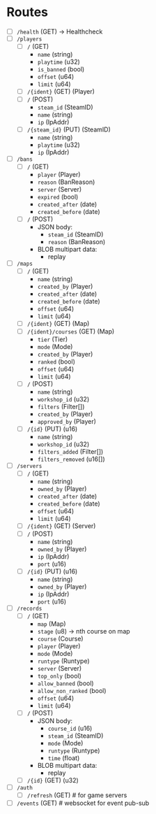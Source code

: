 # Routes

- [ ] `/health` (GET) -> Healthcheck
- [ ] `/players`
  - [ ] `/` (GET)
    - `name` (string)
    - `playtime` (u32)
    - `is_banned` (bool)
    - `offset` (u64)
    - `limit` (u64)
  - [ ] `/{ident}` (GET) (Player)
  - [ ] `/` (POST)
    - `steam_id` (SteamID)
    - `name` (string)
    - `ip` (IpAddr)
  - [ ] `/{steam_id}` (PUT) (SteamID)
    - `name` (string)
    - `playtime` (u32)
    - `ip` (IpAddr)
- [ ] `/bans`
  - [ ] `/` (GET)
    - `player` (Player)
    - `reason` (BanReason)
    - `server` (Server)
    - `expired` (bool)
    - `created_after` (date)
    - `created_before` (date)
  - [ ] `/` (POST)
    - JSON body:
      - `steam_id` (SteamID)
      - `reason` (BanReason)
    - BLOB multipart data:
      - replay
- [ ] `/maps`
  - [ ] `/` (GET)
    - `name` (string)
    - `created_by` (Player)
    - `created_after` (date)
    - `created_before` (date)
    - `offset` (u64)
    - `limit` (u64)
  - [ ] `/{ident}` (GET) (Map)
  - [ ] `/{ident}/courses` (GET) (Map)
    - `tier` (Tier)
    - `mode` (Mode)
    - `created_by` (Player)
    - `ranked` (bool)
    - `offset` (u64)
    - `limit` (u64)
  - [ ] `/` (POST)
    - `name` (string)
    - `workshop_id` (u32)
    - `filters` (Filter[])
    - `created_by` (Player)
    - `approved_by` (Player)
  - [ ] `/{id}` (PUT) (u16)
    - `name` (string)
    - `workshop_id` (u32)
    - `filters_added` (Filter[])
    - `filters_removed` (u16[])
- [ ] `/servers`
  - [ ] `/` (GET)
    - `name` (string)
    - `owned_by` (Player)
    - `created_after` (date)
    - `created_before` (date)
    - `offset` (u64)
    - `limit` (u64)
  - [ ] `/{ident}` (GET) (Server)
  - [ ] `/` (POST)
    - `name` (string)
    - `owned_by` (Player)
    - `ip` (IpAddr)
    - `port` (u16)
  - [ ] `/{id}` (PUT) (u16)
    - `name` (string)
    - `owned_by` (Player)
    - `ip` (IpAddr)
    - `port` (u16)
- [ ] `/records`
  - [ ] `/` (GET)
    - `map` (Map)
    - `stage` (u8) -> nth course on map
    - `course` (Course)
    - `player` (Player)
    - `mode` (Mode)
    - `runtype` (Runtype)
    - `server` (Server)
    - `top_only` (bool)
    - `allow_banned` (bool)
    - `allow_non_ranked` (bool)
    - `offset` (u64)
    - `limit` (u64)
  - [ ] `/` (POST)
    - JSON body:
      - `course_id` (u16)
      - `steam_id` (SteamID)
      - `mode` (Mode)
      - `runtype` (Runtype)
      - `time` (float)
    - BLOB multipart data:
      - replay
  - [ ] `/{id}` (GET) (u32)
- [ ] `/auth`
  - [ ] `/refresh` (GET) # for game servers
- [ ] `/events` (GET) # websocket for event pub-sub

